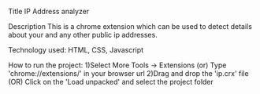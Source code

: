 Title
IP Address analyzer

Description
This is a chrome extension which can be used to detect details about your and any other public ip addresses.

Technology used:
HTML, CSS, Javascript

How to run the project:
1)Select More Tools -> Extensions (or) Type 'chrome://extensions/' in your browser url
2)Drag and drop the 'ip.crx' file (OR) Click on the 'Load unpacked' and select the project folder

